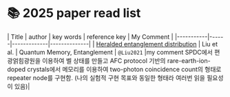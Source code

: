 # 📚 2025 paper read list


| Title | author | key words | reference key | My Comment |
|-----------|------|-------------|--------------|
| [Heralded entanglement distribution](../detailed-reviews/Liu2021.md) | Liu et al. | Quantum Memory, Entanglement | `@Liu2021` |my comment   SPDC에서 편광얽힘광원을 이용하여 벨 상태를 만들고 AFC protocol 기반의 rare-earth-ion-doped crystals에서 메모리를 이용하여 two-photon coincidence count의 형태로 repeater node를 구현함. (나의 실험적 구현 목표와 동일한 형태라 여러번 읽을 필요성이 있음)|
